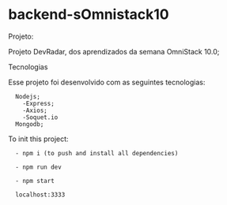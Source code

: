 # backend-sOmnistack10

Projeto:

Projeto DevRadar, dos aprendizados da semana OmniStack 10.0;


Tecnologias

Esse projeto foi desenvolvido com as seguintes tecnologias:

      Nodejs;
        -Express;
        -Axios;
        -Soquet.io
      Mongodb;


To init this project:

      - npm i (to push and install all dependencies)

      - npm run dev

      - npm start

      localhost:3333
